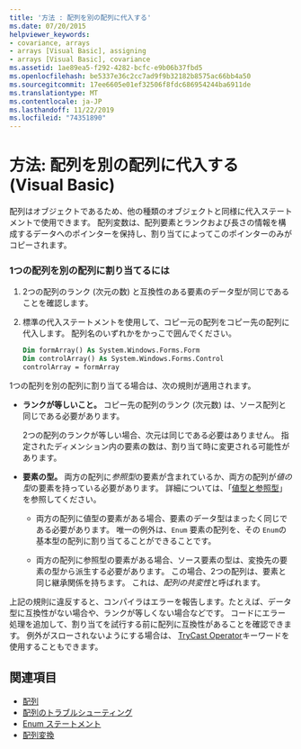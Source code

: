 ```yaml
---
title: '方法 : 配列を別の配列に代入する'
ms.date: 07/20/2015
helpviewer_keywords:
- covariance, arrays
- arrays [Visual Basic], assigning
- arrays [Visual Basic], covariance
ms.assetid: 1ae89ea5-f292-4282-bcfc-e9b06b37fbd5
ms.openlocfilehash: be5337e36c2cc7ad9f9b32182b8575ac66bb4a50
ms.sourcegitcommit: 17ee6605e01ef32506f8fdc686954244ba6911de
ms.translationtype: MT
ms.contentlocale: ja-JP
ms.lasthandoff: 11/22/2019
ms.locfileid: "74351890"
---
```

# <a name="how-to-assign-one-array-to-another-array-visual-basic"></a>方法: 配列を別の配列に代入する (Visual Basic)

配列はオブジェクトであるため、他の種類のオブジェクトと同様に代入ステートメントで使用できます。 配列変数は、配列要素とランクおよび長さの情報を構成するデータへのポインターを保持し、割り当てによってこのポインターのみがコピーされます。

### <a name="to-assign-one-array-to-another-array"></a>1つの配列を別の配列に割り当てるには

1. 2つの配列のランク (次元の数) と互換性のある要素のデータ型が同じであることを確認します。

2. 標準の代入ステートメントを使用して、コピー元の配列をコピー先の配列に代入します。 配列名のいずれかをかっこで囲んでください。

    ```vb
    Dim formArray() As System.Windows.Forms.Form
    Dim controlArray() As System.Windows.Forms.Control
    controlArray = formArray
    ```

1つの配列を別の配列に割り当てる場合は、次の規則が適用されます。

- **ランクが等しいこと。** コピー先の配列のランク (次元数) は、ソース配列と同じである必要があります。

  2つの配列のランクが等しい場合、次元は同じである必要はありません。 指定されたディメンション内の要素の数は、割り当て時に変更される可能性があります。

- **要素の型。** 両方の配列に*参照型*の要素が含まれているか、両方の配列が*値の型*の要素を持っている必要があります。 詳細については、「[値型と参照型](../../../../visual-basic/programming-guide/language-features/data-types/value-types-and-reference-types.md)」を参照してください。

  - 両方の配列に値型の要素がある場合、要素のデータ型はまったく同じである必要があります。 唯一の例外は、`Enum` 要素の配列を、その `Enum`の基本型の配列に割り当てることができることです。

  - 両方の配列に参照型の要素がある場合、ソース要素の型は、変換先の要素の型から派生する必要があります。 この場合、2つの配列は、要素と同じ継承関係を持ちます。 これは、*配列の共変性*と呼ばれます。

上記の規則に違反すると、コンパイラはエラーを報告します。たとえば、データ型に互換性がない場合や、ランクが等しくない場合などです。 コードにエラー処理を追加して、割り当てを試行する前に配列に互換性があることを確認できます。 例外がスローされないようにする場合は、 [TryCast Operator](../../../../visual-basic/language-reference/operators/trycast-operator.md)キーワードを使用することもできます。

## <a name="see-also"></a>関連項目

- [配列](../../../../visual-basic/programming-guide/language-features/arrays/index.md)
- [配列のトラブルシューティング](../../../../visual-basic/programming-guide/language-features/arrays/troubleshooting-arrays.md)
- [Enum ステートメント](../../../../visual-basic/language-reference/statements/enum-statement.md)
- [配列変換](../../../../visual-basic/programming-guide/language-features/data-types/array-conversions.md)
